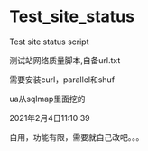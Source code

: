 # Test_site_status
Test site status script 

测试站网络质量脚本,自备url.txt

需要安装curl，parallel和shuf

ua从sqlmap里面挖的

2021年2月4日11:10:39

自用，功能有限，需要就自己改吧。。。
